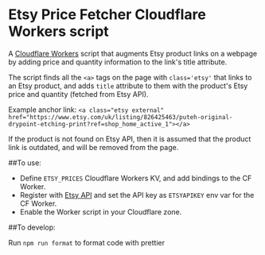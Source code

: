 # Etsy Price Fetcher Cloudflare Workers script

A [Cloudflare Workers](https://developers.cloudflare.com/workers/) script that augments Etsy product links on a webpage by adding price and quantity information to the link's title attribute.

The script finds all the `<a>` tags on the page with `class='etsy'` that links to an Etsy product, and adds `title` attribute to them with the product's Etsy price and quantity (fetched from Etsy API).

Example anchor link: `<a class="etsy external" href="https://www.etsy.com/uk/listing/826425463/puteh-original-drypoint-etching-print?ref=shop_home_active_1"></a>`

If the product is not found on Etsy API, then it is assumed that the product link is outdated, and will be removed from the page.

##To use:

- Define `ETSY_PRICES` Cloudflare Workers KV, and add bindings to the CF Worker.
- Register with [Etsy API](https://www.etsy.com/developers/register) and set the API key as `ETSYAPIKEY` env var for the CF Worker.
- Enable the Worker script in your Cloudflare zone.


##To develop:

Run `npm run format` to format code with prettier
